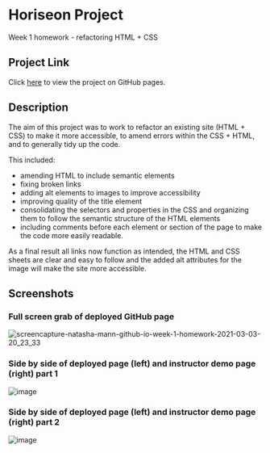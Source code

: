 # Horiseon Project

Week 1 homework - refactoring HTML + CSS

## Project Link

Click [here](https://natasha-mann.github.io/week-1-homework/) to view the project on GitHub pages.

## Description

The aim of this project was to work to refactor an existing site (HTML + CSS) to make it more accessible, to amend errors within the CSS + HTML, and to generally tidy up the code.

This included:

- amending HTML to include semantic elements
- fixing broken links
- adding alt elements to images to improve accessibility
- improving quality of the title element
- consolidating the selectors and properties in the CSS and organizing them to follow the semantic structure of the HTML elements
- including comments before each element or section of the page to make the code more easily readable.

As a final result all links now function as intended, the HTML and CSS sheets are clear and easy to follow and the added alt attributes for the image will make the site more accessible.

## Screenshots

### Full screen grab of deployed GitHub page

![screencapture-natasha-mann-github-io-week-1-homework-2021-03-03-20_23_33](https://user-images.githubusercontent.com/75756325/109868429-7fa21c80-7c5f-11eb-95f3-481341841072.png)

### Side by side of deployed page (left) and instructor demo page (right) part 1

![image](https://user-images.githubusercontent.com/75756325/109868918-28e91280-7c60-11eb-9644-f2aaee04f023.png)

### Side by side of deployed page (left) and instructor demo page (right) part 2

![image](https://user-images.githubusercontent.com/75756325/109869141-69489080-7c60-11eb-99da-0945472a4ccb.png)
